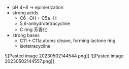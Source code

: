 - pH 4~8 $\rightarrow$ epimerization
- strong acids
	- C6 –OH + C5a -H
	- 5,6-anhydrotetracycline
	- C ring 芳香化
- strong bases
	- C11 + C11a atoms cleave, forming lactone ring
	- isotetracycline

![[Pasted image 20230502144544.png]]
![[Pasted image 20230502144557.png]]